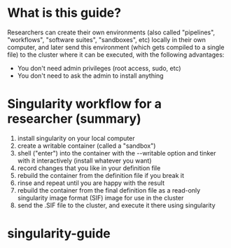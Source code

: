 # What is this guide?
Researchers can create their own environments (also called "pipelines",
"workflows", "software suites", "sandboxes", etc) locally in their own
computer, and later send this environment (which gets compiled to a single
file) to the cluster where it can be executed, with the following advantages:
- You don't need admin privileges (root access, sudo, etc)
- You don't need to ask the admin to install anything

# Singularity workflow for a researcher (summary)
1. install singularity on your local computer
2. create a writable container (called a "sandbox")
3. shell ("enter") into the container with the --writable option and tinker
   with it interactively (install whatever you want)
4. record changes that you like in your definition file
5. rebuild the container from the definition file if you break it
6. rinse and repeat until you are happy with the result
7. rebuild the container from the final definition file as a read-only
   singularity image format (SIF) image for use in the cluster
8. send the .SIF file to the cluster, and execute it there using singularity
# singularity-guide
